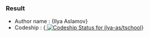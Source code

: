 
### Result ###

* Author name : {Ilya Aslamov}
* Codeship : {[ ![Codeship Status for ilya-as/tschool](https://app.codeship.com/projects/5e1285c0-c8d7-0137-9baf-4ed34c1d115f/status?branch=master)](https://app.codeship.com/projects/5e1285c0-c8d7-0137-9baf-4ed34c1d115f)}


